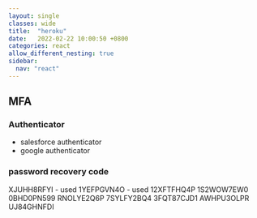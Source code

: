 ```yaml
---
layout: single
classes: wide
title:  "heroku"
date:   2022-02-22 10:00:50 +0800
categories: react
allow_different_nesting: true
sidebar:
  nav: "react"
---
```


## MFA

### Authenticator

* salesforce authenticator
* google authenticator

### password recovery code

XJUHH8RFYI - used
1YEFPGVN4O - used
12XFTFHQ4P
1S2WOW7EW0
0BHD0PN599
RNOLYE2Q6P
7SYLFY2BQ4
3FQT87CJD1
AWHPU3OLPR
UJ84GHNFDI